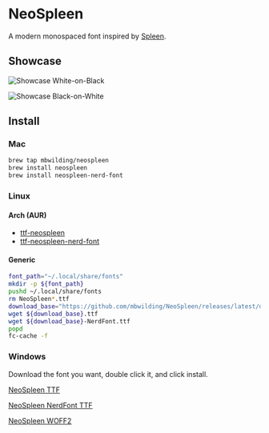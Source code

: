 # NeoSpleen

A modern monospaced font inspired by [Spleen](https://github.com/fcambus/spleen).

## Showcase

![Showcase White-on-Black](https://github.com/mbwilding/NeoSpleen/releases/latest/download/Showcase-WoB.png)

![Showcase Black-on-White](https://github.com/mbwilding/NeoSpleen/releases/latest/download/Showcase-BoW.png)

## Install

### Mac

```bash
brew tap mbwilding/neospleen
brew install neospleen
brew install neospleen-nerd-font
```

### Linux

#### Arch (AUR)

- [ttf-neospleen](https://aur.archlinux.org/packages/ttf-neospleen)
- [ttf-neospleen-nerd-font](https://aur.archlinux.org/packages/ttf-neospleen-nerd-font)

#### Generic

```bash
font_path="~/.local/share/fonts"
mkdir -p ${font_path}
pushd ~/.local/share/fonts
rm NeoSpleen*.ttf
download_base="https://github.com/mbwilding/NeoSpleen/releases/latest/download/NeoSpleen"
wget ${download_base}.ttf
wget ${download_base}-NerdFont.ttf
popd
fc-cache -f
```

### Windows

Download the font you want, double click it, and click install.

[NeoSpleen TTF](https://github.com/mbwilding/NeoSpleen/releases/latest/download/NeoSpleen.ttf)

[NeoSpleen NerdFont TTF](https://github.com/mbwilding/NeoSpleen/releases/latest/download/NeoSpleen-NerdFont.ttf)

[NeoSpleen WOFF2](https://github.com/mbwilding/NeoSpleen/releases/latest/download/NeoSpleen.woff2)
